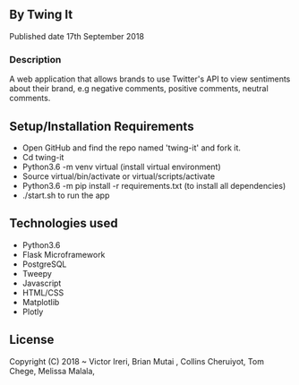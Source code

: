 ## By Twing It
Published date 17th September 2018

### Description
A web application that allows brands to use Twitter's API to view sentiments about their brand, e.g negative comments, positive comments, neutral comments.  

## Setup/Installation Requirements
* Open GitHub and find the repo named 'twing-it' and fork it.
* Cd twing-it
* Python3.6 -m venv virtual (install virtual environment)
* Source virtual/bin/activate or virtual/scripts/activate
* Python3.6 -m pip install -r requirements.txt (to install all dependencies)
* ./start.sh to run the app

## Technologies used
* Python3.6
* Flask Microframework
* PostgreSQL
* Tweepy
* Javascript
* HTML/CSS
* Matplotlib
* Plotly

## License
Copyright (C) 2018 ~ Victor Ireri, Brian Mutai , Collins Cheruiyot, Tom Chege, Melissa Malala,
